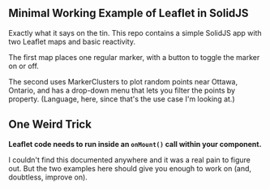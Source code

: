 ## Minimal Working Example of Leaflet in SolidJS

Exactly what it says on the tin. This repo contains a simple SolidJS app with two Leaflet maps and basic reactivity.

The first map places one regular marker, with a button to toggle the marker on or off.

The second uses MarkerClusters to plot random points near Ottawa, Ontario, and has a drop-down menu that lets you filter the points by property. (Language, here, since that's the use case I'm looking at.)

## One Weird Trick

**Leaflet code needs to run inside an `onMount()` call within your component.**

I couldn't find this documented anywhere and it was a real pain to figure out. But the two examples here should give you enough to work on (and, doubtless, improve on). 
